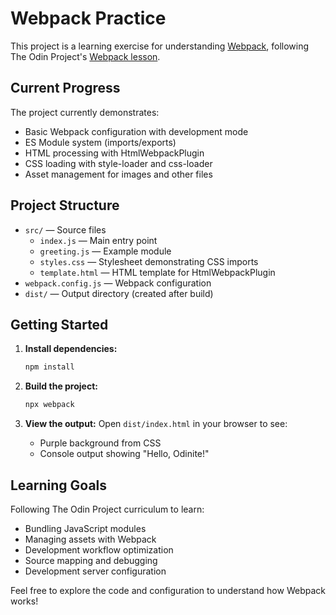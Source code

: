 # Webpack Practice

This project is a learning exercise for understanding [Webpack](https://webpack.js.org/), following The Odin Project's [Webpack lesson](https://www.theodinproject.com/lessons/javascript-webpack).

## Current Progress

The project currently demonstrates:
- Basic Webpack configuration with development mode
- ES Module system (imports/exports)
- HTML processing with HtmlWebpackPlugin
- CSS loading with style-loader and css-loader
- Asset management for images and other files

## Project Structure

- `src/` — Source files
  - `index.js` — Main entry point
  - `greeting.js` — Example module
  - `styles.css` — Stylesheet demonstrating CSS imports
  - `template.html` — HTML template for HtmlWebpackPlugin
- `webpack.config.js` — Webpack configuration
- `dist/` — Output directory (created after build)

## Getting Started

1. **Install dependencies:**
   ```bash
   npm install
   ```

2. **Build the project:**
   ```bash
   npx webpack
   ```

3. **View the output:**
   Open `dist/index.html` in your browser to see:
   - Purple background from CSS
   - Console output showing "Hello, Odinite!"

## Learning Goals

Following The Odin Project curriculum to learn:
- Bundling JavaScript modules
- Managing assets with Webpack
- Development workflow optimization
- Source mapping and debugging
- Development server configuration

Feel free to explore the code and configuration to understand how Webpack works!